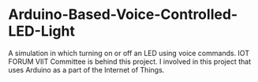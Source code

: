 # Arduino-Based-Voice-Controlled-LED-Light
A simulation in which turning on or off an LED using voice commands. IOT FORUM VIIT Committee is behind this project. I involved in this project that uses Arduino as a part of the Internet of Things.
